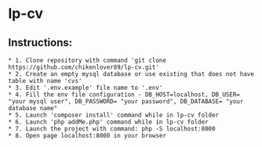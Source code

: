 # lp-cv
## Instructions:
    * 1. Clone repository with command 'git clone https://github.com/chikenlover89/lp-cv.git'
    * 2. Create an empty mysql database or use existing that does not have table with name 'cvs'
    * 3. Edit '.env.example' file name to '.env'
    * 4. Fill the env file configuration - DB_HOST=localhost, DB_USER= "your mysql user", DB_PASSWORD= "your password", DB_DATABASE= "your database name"
    * 5. Launch 'composer install' command while in lp-cv folder
    * 6. Launch 'php addMe.php' command while in lp-cv folder
    * 7. Launch the project with command: php -S localhost:8000
    * 8. Open page localhost:8000 in your browser
